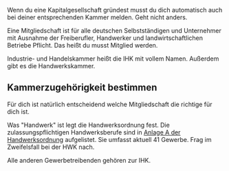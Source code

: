 Wenn du eine Kapitalgesellschaft gründest musst du dich automatisch auch bei deiner entsprechenden Kammer melden. Geht nicht anders.

Eine Mitgliedschaft ist für alle deutschen Selbstständigen und Unternehmer mit Ausnahme der Freiberufler, Handwerker und landwirtschaftlichen Betriebe Pflicht. Das heißt du musst Mitglied werden.

Industrie- und Handelskammer heißt die IHK mit vollem Namen. Außerdem gibt es die Handwerkskammer.

## Kammerzugehörigkeit bestimmen

Für dich ist natürlich entscheidend welche Mitgliedschaft die richtige für dich ist.

Was "Handwerk" ist legt die Handwerksordnung fest. Die zulassungspflichtigen Handwerksberufe sind in [Anlage A der Handwerksordnung](/Users/Luis.Rieke/Documents/projects/venture-capitol-downloads/Analge-A-B-Handwerksordnung.pdf) aufgelistet. Sie umfasst aktuell 41 Gewerbe. Frag im Zweifelsfall bei der HWK nach.

Alle anderen Gewerbetreibenden gehören zur IHK.
